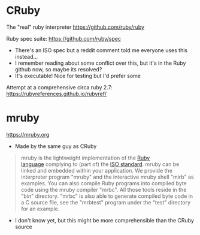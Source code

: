 
# CRuby
The "real" ruby interpreter
https://github.com/ruby/ruby

Ruby spec suite:
https://github.com/ruby/spec
- There's an ISO spec but a reddit comment told me everyone uses this instead...
- I remember reading about some conflict over this, but it's in the Ruby github now,
  so maybe its resolved?
- It's executable! Nice for testing but I'd prefer some 

Attempt at a comprehensive circa ruby 2.7:
https://rubyreferences.github.io/rubyref/
# mruby
https://mruby.org
- Made by the same guy as CRuby
> mruby is the lightweight implementation of the [Ruby language](https://www.ruby-lang.org/) complying to (part of) the [ISO standard](http://www.iso.org/iso/iso_catalogue/catalogue_tc/catalogue_detail.htm?csnumber=59579). mruby can be linked and embedded within your application. We provide the interpreter program "mruby" and the interactive mruby shell "mirb" as examples. You can also compile Ruby programs into compiled byte code using the mruby compiler "mrbc". All those tools reside in the "bin" directory. "mrbc" is also able to generate compiled byte code in a C source file, see the "mrbtest" program under the "test" directory for an example.
- I don't know yet, but this might be more comprehensible than the CRuby source

